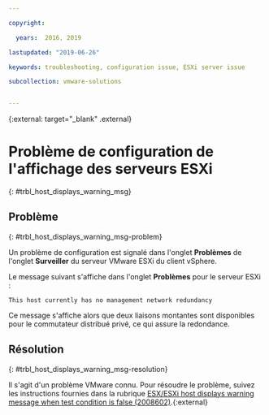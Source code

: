 ```yaml
---

copyright:

  years:  2016, 2019

lastupdated: "2019-06-26"

keywords: troubleshooting, configuration issue, ESXi server issue

subcollection: vmware-solutions


---
```


{:external: target="_blank" .external}

# Problème de configuration de l'affichage des serveurs ESXi
{: #trbl_host_displays_warning_msg}

## Problème
{: #trbl_host_displays_warning_msg-problem}

Un problème de configuration est signalé dans l'onglet **Problèmes** de l'onglet **Surveiller** du serveur VMware ESXi du client vSphere.

Le message suivant s'affiche dans l'onglet **Problèmes** pour le serveur ESXi :

`This host currently has no management network redundancy`

Ce message s'affiche alors que deux liaisons montantes sont disponibles pour le commutateur distribué privé, ce qui assure la redondance.

## Résolution
{: #trbl_host_displays_warning_msg-resolution}

Il s'agit d'un problème VMware connu. Pour résoudre le problème, suivez les instructions fournies dans la rubrique [ESX/ESXi host displays warning message when test condition is false (2008602)](https://kb.vmware.com/s/article/2008602).{:external}
